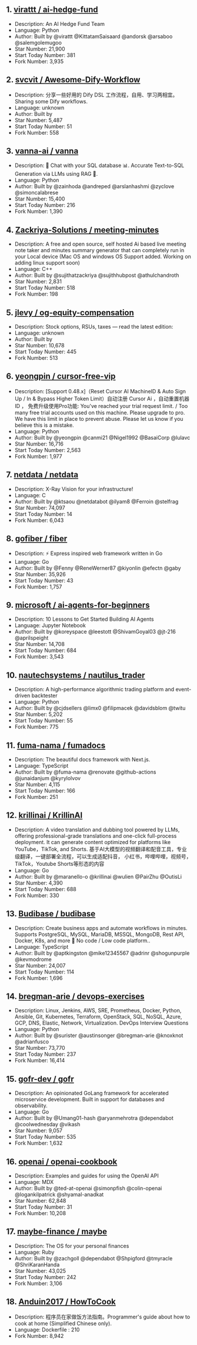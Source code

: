 ## 1. [virattt / ai-hedge-fund](https://github.com/virattt/ai-hedge-fund)      
- Description: An AI Hedge Fund Team
- Language: Python
- Author: Built by @virattt @KittatamSaisaard @andorsk @arsaboo @salemgolemugoo
- Star Number: 21,900
- Start Today Number: 381
- Fork Number: 3,935

## 2. [svcvit / Awesome-Dify-Workflow](https://github.com/svcvit/Awesome-Dify-Workflow)
- Description: 分享一些好用的 Dify DSL 工作流程，自用、学习两相宜。 Sharing some Dify workflows.
- Language: unknown
- Author: Built by
- Star Number: 5,487
- Start Today Number: 51
- Fork Number: 558

## 3. [vanna-ai / vanna](https://github.com/vanna-ai/vanna)
- Description: 🤖 Chat with your SQL database 📊. Accurate Text-to-SQL Generation via LLMs using RAG 🔄.
- Language: Python
- Author: Built by @zainhoda @andreped @arslanhashmi @zyclove @simoncalabrese
- Star Number: 15,400
- Start Today Number: 216
- Fork Number: 1,390

## 4. [Zackriya-Solutions / meeting-minutes](https://github.com/Zackriya-Solutions/meeting-minutes)
- Description: A free and open source, self hosted Ai based live meeting note taker and minutes summary generator that can completely run in your Local device (Mac OS and windows OS Support added. Working on adding linux support soon)
- Language: C++
- Author: Built by @sujithatzackriya @sujithhubpost @athulchandroth
- Star Number: 2,831
- Start Today Number: 518
- Fork Number: 198

## 5. [jlevy / og-equity-compensation](https://github.com/jlevy/og-equity-compensation)
- Description: Stock options, RSUs, taxes — read the latest edition:
- Language: unknown
- Author: Built by
- Star Number: 10,678
- Start Today Number: 445
- Fork Number: 513

## 6. [yeongpin / cursor-free-vip](https://github.com/yeongpin/cursor-free-vip)
- Description: [Support 0.48.x]（Reset Cursor AI MachineID & Auto Sign Up / In & Bypass Higher Token Limit）自动注册 Cursor Ai ，自动重置机器ID ， 免费升级使用Pro功能: You've reached your trial request limit. / Too many free trial accounts used on this machine. Please upgrade to pro. We have this limit in place to prevent abuse. Please let us know if you believe this is a mistake.
- Language: Python
- Author: Built by @yeongpin @canmi21 @Nigel1992 @BasaiCorp @lulavc
- Star Number: 16,716
- Start Today Number: 2,563
- Fork Number: 1,977

## 7. [netdata / netdata](https://github.com/netdata/netdata)
- Description: X-Ray Vision for your infrastructure!
- Language: C
- Author: Built by @ktsaou @netdatabot @ilyam8 @Ferroin @stelfrag
- Star Number: 74,097
- Start Today Number: 14
- Fork Number: 6,043

## 8. [gofiber / fiber](https://github.com/gofiber/fiber)
- Description: ⚡️ Express inspired web framework written in Go
- Language: Go
- Author: Built by @Fenny @ReneWerner87 @kiyonlin @efectn @gaby
- Star Number: 35,926
- Start Today Number: 43
- Fork Number: 1,757

## 9. [microsoft / ai-agents-for-beginners](https://github.com/microsoft/ai-agents-for-beginners)
- Description: 10 Lessons to Get Started Building AI Agents
- Language: Jupyter Notebook
- Author: Built by @koreyspace @leestott @ShivamGoyal03 @jt-216 @aprilspeight
- Star Number: 14,708
- Start Today Number: 684
- Fork Number: 3,543

## 10. [nautechsystems / nautilus_trader](https://github.com/nautechsystems/nautilus_trader)
- Description: A high-performance algorithmic trading platform and event-driven backtester
- Language: Python
- Author: Built by @cjdsellers @limx0 @filipmacek @davidsblom @twitu
- Star Number: 5,202
- Start Today Number: 55
- Fork Number: 775

## 11. [fuma-nama / fumadocs](https://github.com/fuma-nama/fumadocs)
- Description: The beautiful docs framework with Next.js.
- Language: TypeScript
- Author: Built by @fuma-nama @renovate @github-actions @junaidanjum @kyrylolvov
- Star Number: 4,115
- Start Today Number: 166
- Fork Number: 251

## 12. [krillinai / KrillinAI](https://github.com/krillinai/KrillinAI)
- Description: A video translation and dubbing tool powered by LLMs, offering professional-grade translations and one-click full-process deployment. It can generate content optimized for platforms like YouTube，TikTok, and Shorts. 基于AI大模型的视频翻译和配音工具，专业级翻译，一键部署全流程，可以生成适配抖音， 
小红书，哔哩哔哩，视频号，TikTok，Youtube Shorts等形态的内容
- Language: Go
- Author: Built by @maranello-o @krillinai @wulien @PairZhu @OutisLi
- Star Number: 4,390
- Start Today Number: 688
- Fork Number: 330

## 13. [Budibase / budibase](https://github.com/Budibase/budibase)
- Description: Create business apps and automate workflows in minutes. Supports PostgreSQL, MySQL, MariaDB, MSSQL, MongoDB, Rest API, Docker, K8s, and more 🚀 No code / Low code platform..
- Language: TypeScript
- Author: Built by @aptkingston @mike12345567 @adrinr @shogunpurple @kevmodrome
- Star Number: 24,007
- Start Today Number: 114
- Fork Number: 1,696

## 14. [bregman-arie / devops-exercises](https://github.com/bregman-arie/devops-exercises)
- Description: Linux, Jenkins, AWS, SRE, Prometheus, Docker, Python, Ansible, Git, Kubernetes, Terraform, OpenStack, SQL, NoSQL, Azure, GCP, DNS, Elastic, Network, Virtualization. DevOps Interview Questions
- Language: Python
- Author: Built by @surister @austinsonger @bregman-arie @knoxknot @adrianfusco
- Star Number: 73,770
- Start Today Number: 237
- Fork Number: 16,414

## 15. [gofr-dev / gofr](https://github.com/gofr-dev/gofr)
- Description: An opinionated GoLang framework for accelerated microservice development. Built in support for databases and observability.
- Language: Go
- Author: Built by @Umang01-hash @aryanmehrotra @dependabot @coolwednesday @vikash
- Star Number: 9,057
- Start Today Number: 535
- Fork Number: 1,632

## 16. [openai / openai-cookbook](https://github.com/openai/openai-cookbook)
- Description: Examples and guides for using the OpenAI API
- Language: MDX
- Author: Built by @ted-at-openai @simonpfish @colin-openai @logankilpatrick @shyamal-anadkat
- Star Number: 62,848
- Start Today Number: 31
- Fork Number: 10,208

## 17. [maybe-finance / maybe](https://github.com/maybe-finance/maybe)
- Description: The OS for your personal finances
- Language: Ruby
- Author: Built by @zachgoll @dependabot @Shpigford @tmyracle @ShriKaranHanda
- Star Number: 43,025
- Start Today Number: 242
- Fork Number: 3,106

## 18. [Anduin2017 / HowToCook](https://github.com/Anduin2017/HowToCook)
- Description: 程序员在家做饭方法指南。Programmer's guide about how to cook at home (Simplified Chinese only).
- Language: Dockerfile
: 210
- Fork Number: 8,942
